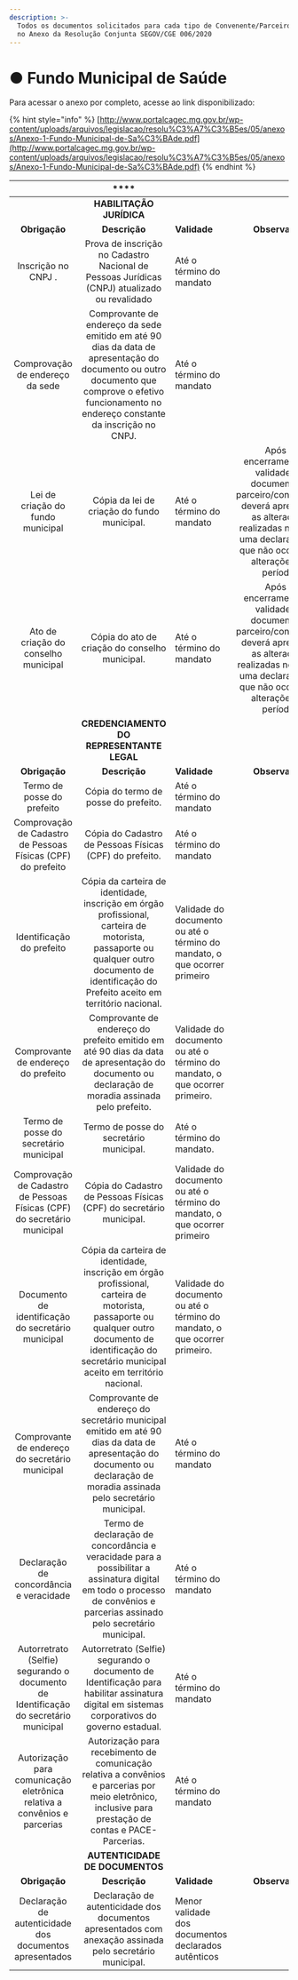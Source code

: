 ```yaml
---
description: >-
  Todos os documentos solicitados para cada tipo de Convenente/Parceiro constam
  no Anexo da Resolução Conjunta SEGOV/CGE 006/2020
---
```


# ● Fundo Municipal de Saúde

Para acessar o anexo por completo, acesse ao link disponibilizado:

{% hint style="info" %}
[http://www.portalcagec.mg.gov.br/wp-content/uploads/arquivos/legislacao/resolu%C3%A7%C3%B5es/05/anexos/Anexo-1-Fundo-Municipal-de-Sa%C3%BAde.pdf](http://www.portalcagec.mg.gov.br/wp-content/uploads/arquivos/legislacao/resolu%C3%A7%C3%B5es/05/anexos/Anexo-1-Fundo-Municipal-de-Sa%C3%BAde.pdf)
{% endhint %}



|  | \*\*\*\* |  |  |
| :---: | :---: | :--- | :---: |
|  | **HABILITAÇÃO JURÍDICA** |  |  |
| **Obrigação** | **Descrição** | **Validade** | **Observação** |
| Inscrição no CNPJ .   | Prova de inscrição no Cadastro Nacional de Pessoas Jurídicas \(CNPJ\) atualizado ou revalidado | Até o término do mandato |  |
| Comprovação de endereço da sede | Comprovante de endereço da sede emitido em até 90 dias da data de apresentação do documento ou outro documento que comprove o efetivo funcionamento no endereço constante da inscrição no CNPJ. | Até o término do mandato  |  |
| Lei de criação do fundo municipal  | Cópia da lei de criação do fundo municipal. | Até o término do mandato  | Após o encerramento da validade do documento, o parceiro/convenente deverá apresentar as alterações realizadas na lei ou uma declaração de que não ocorreram alterações no período. |
|  Ato de criação do conselho municipal | Cópia do ato de criação do conselho municipal.  | Até o término do mandato | Após o encerramento da validade do documento, o parceiro/convenente deverá apresentar as alterações realizadas no ato ou uma declaração de que não ocorreram alterações no período. |
|  | **CREDENCIAMENTO DO REPRESENTANTE LEGAL** |  |  |
| **Obrigação** | **Descrição** | **Validade** | **Observação** |
| Termo de posse do prefeito | Cópia do termo de posse do prefeito. | Até o término do mandato |  |
| Comprovação de Cadastro de Pessoas Físicas \(CPF\) do prefeito  | Cópia do Cadastro de Pessoas Físicas \(CPF\) do prefeito. | Até o término do mandato |  |
| Identificação do prefeito | Cópia da carteira de identidade, inscrição em órgão profissional, carteira de motorista, passaporte ou qualquer outro documento de identificação do Prefeito aceito em território nacional.  | Validade do documento ou até o término do mandato, o que ocorrer primeiro  |  |
| Comprovante de endereço do prefeito | Comprovante de endereço do prefeito emitido em até 90 dias da data de apresentação do documento ou declaração de moradia assinada pelo prefeito.  | Validade do documento ou até o término do mandato, o que ocorrer primeiro.  |  |
| Termo de posse do secretário municipal  | Termo de posse do secretário municipal.  | Até o término do mandato. |  |
| Comprovação de Cadastro de Pessoas Físicas \(CPF\) do secretário municipal  | Cópia do Cadastro de Pessoas Físicas \(CPF\) do secretário municipal.  | Validade do documento ou até o término do mandato, o que ocorrer primeiro  |  |
| Documento de identificação do secretário municipal | Cópia da carteira de identidade, inscrição em órgão profissional, carteira de motorista, passaporte ou qualquer outro documento de identificação do secretário municipal aceito em território nacional.  |   Validade do documento ou até o término do mandato, o que ocorrer primeiro. |  |
| Comprovante de endereço do secretário municipal  |  Comprovante de endereço do secretário municipal emitido em até 90 dias da data de apresentação do documento ou declaração de moradia assinada pelo secretário municipal.  | Até o término do mandato |  |
| Declaração de concordância e veracidade    | Termo de declaração de concordância e veracidade para a possibilitar a assinatura digital em todo o processo de convênios e parcerias assinado pelo secretário municipal. | Até o término do mandato |  |
| Autorretrato \(Selfie\) segurando o documento de Identificação do secretário municipal  | Autorretrato \(Selfie\) segurando o documento de Identificação para habilitar assinatura digital em sistemas corporativos do governo estadual. |   Até o término do mandato |  |
|  Autorização para comunicação eletrônica relativa a convênios e parcerias  | Autorização para recebimento de comunicação relativa a convênios e parcerias por meio eletrônico, inclusive para prestação de contas e PACE-Parcerias.  |  Até o término do mandato |  |
|  | **AUTENTICIDADE DE DOCUMENTOS** |  |  |
| **Obrigação** | **Descrição** | **Validade** | **Observação** |
| Declaração de autenticidade dos documentos apresentados | Declaração de autenticidade dos documentos apresentados com anexação assinada pelo secretário municipal.  | Menor validade dos documentos declarados autênticos |  |

